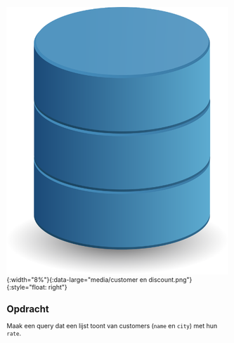![database icon](media/database.png "DB"){:width="8%"}{:data-large="media/customer en discount.png"}{:style="float: right"}

## Opdracht
Maak een query dat een lijst toont van customers (`name` en `city`) met hun `rate`.